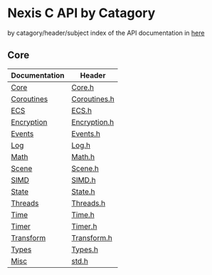 # Nexis C API by Catagory
by catagory/header/subject index of the API documentation in [here](./API/)

## Core

| Documentation                            | Header                                             |
|------------------------------------------|----------------------------------------------------|
| [Core](./API/C/Core/Core.md)             | [Core.h](../Framework/Core/inc/Core.h)             |
| [Coroutines](./API/C/Core/Coroutines.md) | [Coroutines.h](../Framework/Core/inc/Coroutines.h) |
| [ECS](./API/C/Core/ECS.md)               | [ECS.h](../Framework/Core/inc/ECS.h)               |
| [Encryption](./API/C/Core/Encryption.md) | [Encryption.h](../Framework/Core/inc/Encryption.h) |
| [Events](./API/C/Core/Events.md)         | [Events.h](../Framework/Core/inc/Events.h)         |
| [Log](./API/C/Core/Log.md)               | [Log.h](../Framework/Core/inc/Log.h)               |
| [Math](./API/C/Core/Math.md)             | [Math.h](../Framework/Core/inc/Math.h)             |
| [Scene](./API/C/Core/Scene.md)           | [Scene.h](../Framework/Core/inc/Scene.h)           |
| [SIMD](./API/C/Core/SIMD.md)             | [SIMD.h](../Framework/Core/inc/SIMD.h)             |
| [State](./API/C/Core/State.md)           | [State.h](../Framework/Core/inc/State.h)           |
| [Threads](./API/C/Core/Threads.md)       | [Threads.h](../Framework/Core/inc/Threads.h)       |
| [Time](./API/C/Core/Time.md)             | [Time.h](../Framework/Core/inc/Time.h)             |
| [Timer](./API/C/Core/Timer.md)           | [Timer.h](../Framework/Core/inc/Timer.h)           |
| [Transform](./API/C/Core/Transform.md)   | [Transform.h](../Framework/Core/inc/Transform.h)   |
| [Types](./API/C/Core/Types.md)           | [Types.h](../Framework/Core/inc/Types.h)           |
| [Misc](./API/C/Core/std.md)              | [std.h](../Framework/Core/inc/std.h)               |

<!-- ## Display
## Input
## Scripting
### Lua
### Python
### C#
### ...
## Physics
### 2D: NexisPhysc2D, box2D, etc...
### 3D: NexisPhysc3D, JoltPhysc, Bullet, ODE, Havoc, etc...
## Rendering & GPGPU
### SDL_render
### SDL_gpu
### OpenGL
### DirectX
### DirectX3D
### Vulkan
### OpenCL
### ...
## ... -->
